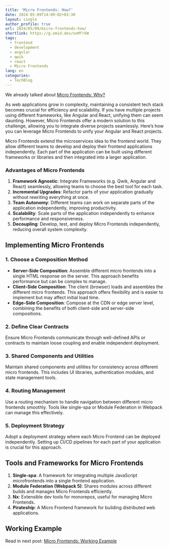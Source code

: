```yaml
---
title: 'Micro Frontends: How?'
date: 2024-05-09T14:09:02+03:30
layout: single
author_profile: true
url: 2024/05/09/micro-frontends-how/
shortlink: https://g.omid.dev/oxMfrkW
tags:
  - frontend
  - development
  - angular
  - qwik
  - react
  - Micro Frontends
lang: en
categories: 
  - TechBlog
---
```

We already talked about [Micro Frontends: Why?](/2024/05/09/micro-frontends-why/)

As web applications grow in complexity, maintaining a consistent tech stack becomes crucial for efficiency and scalability. If you have multiple projects using different frameworks, like Angular and React, unifying them can seem daunting. However, Micro Frontends offer a modern solution to this challenge, allowing you to integrate diverse projects seamlessly. Here’s how you can leverage Micro Frontends to unify your Angular and React projects.

Micro Frontends extend the microservices idea to the frontend world. They allow different teams to develop and deploy their frontend applications independently. Each part of the application can be built using different frameworks or libraries and then integrated into a larger application.

### Advantages of Micro Frontends

1. **Framework Agnostic**: Integrate Frameworks (e.g. Qwik, Angular and React) seamlessly, allowing teams to choose the best tool for each task.
2. **Incremental Upgrades**: Refactor parts of your application gradually without rewriting everything at once.
3. **Team Autonomy**: Different teams can work on separate parts of the application independently, improving productivity.
4. **Scalability**: Scale parts of the application independently to enhance performance and responsiveness.
5. **Decoupling**: Develop, test, and deploy Micro Frontends independently, reducing overall system complexity.

## Implementing Micro Frontends

### 1. Choose a Composition Method

- **Server-Side Composition**: Assemble different micro frontends into a single HTML response on the server. This approach benefits performance but can be complex to manage.
- **Client-Side Composition**: The client (browser) loads and assembles the different micro frontends. This approach offers flexibility and is easier to implement but may affect initial load time.
- **Edge-Side Composition**: Compose at the CDN or edge server level, combining the benefits of both client-side and server-side compositions.

### 2. Define Clear Contracts

Ensure Micro Frontends communicate through well-defined APIs or contracts to maintain loose coupling and enable independent deployment.

### 3. Shared Components and Utilities

Maintain shared components and utilities for consistency across different micro frontends. This includes UI libraries, authentication modules, and state management tools.

### 4. Routing Management

Use a routing mechanism to handle navigation between different micro frontends smoothly. Tools like single-spa or Module Federation in Webpack can manage this effectively.

### 5. Deployment Strategy

Adopt a deployment strategy where each Micro Frontend can be deployed independently. Setting up CI/CD pipelines for each part of your application is crucial for this approach.

## Tools and Frameworks for Micro Frontends

1. **Single-spa**: A framework for integrating multiple JavaScript microfrontends into a single frontend application.
2. **Module Federation (Webpack 5)**: Shares modules across different builds and manages Micro Frontends efficiently.
3. **Nx**: Extensible dev tools for monorepos, useful for managing Micro Frontends.
4. **Pirateship**: A Micro Frontend framework for building distributed web applications.

## Working Example

Read in next post: [Micro Frontends: Working Example](/2024/05/11/micro-frontends-working-example/)
